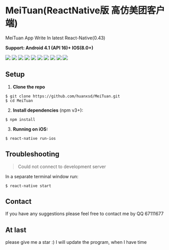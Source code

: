 # MeiTuan(ReactNative版 高仿美团客户端)

MeiTuan App Write In latest React-Native(0.43)

**Support: Android 4.1 (API 16)+   IOS(8.0+)**

<img src="https://github.com/huanxsd/MeiTuan/blob/master/screenshot/iOS_0.png">
<img src="https://github.com/huanxsd/MeiTuan/blob/master/screenshot/iOS_1.png">
<img src="https://github.com/huanxsd/MeiTuan/blob/master/screenshot/iOS_2.png">
<img src="https://github.com/huanxsd/MeiTuan/blob/master/screenshot/iOS_3.png">
<img src="https://github.com/huanxsd/MeiTuan/blob/master/screenshot/iOS_4.png">

<img src="https://github.com/huanxsd/MeiTuan/blob/master/screenshot/Android_0.png">
<img src="https://github.com/huanxsd/MeiTuan/blob/master/screenshot/Android_1.png">
<img src="https://github.com/huanxsd/MeiTuan/blob/master/screenshot/Android_2.png">
<img src="https://github.com/huanxsd/MeiTuan/blob/master/screenshot/Android_3.png">
<img src="https://github.com/huanxsd/MeiTuan/blob/master/screenshot/Android_4.png">

## Setup

1. **Clone the repo**

  ```
  $ git clone https://github.com/huanxsd/MeiTuan.git
  $ cd MeiTuan
  ```

2. **Install dependencies** (npm v3+):

  ```
  $ npm install
  ```


3. **Running on iOS:**

  ```
  $ react-native run-ios
  ```

## Troubleshooting

> Could not connect to development server

In a separate terminal window run:

  ```
  $ react-native start
  ```

## Contact

If you have any suggestions please feel free to contact me by QQ
67111677

## At last

please give me a star  :)
I will update the program, when I have time
